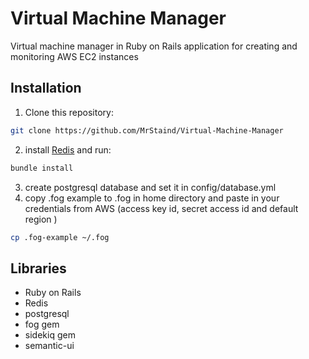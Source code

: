 # Virtual Machine Manager
Virtual machine manager in Ruby on Rails application for creating and monitoring AWS EC2 instances

## Installation

1.  Clone this repository:
```bash
git clone https://github.com/MrStaind/Virtual-Machine-Manager
```
2. install [Redis](http://redis.io/download) and run:
```bash
bundle install 
```
3. create postgresql database and set it  in config/database.yml
4. copy .fog example to .fog in home directory and paste in your credentials from AWS (access key id, secret access id and default region )
```bash
cp .fog-example ~/.fog 
```
## Libraries
* Ruby on Rails
* Redis
* postgresql
* fog gem
* sidekiq gem
* semantic-ui